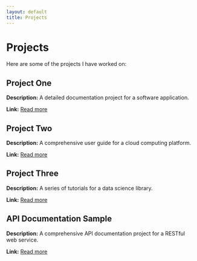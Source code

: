 ```yaml
---
layout: default
title: Projects
---
```


# Projects

Here are some of the projects I have worked on:

## Project One

**Description:** A detailed documentation project for a software application.

**Link:** [Read more](projects/project-one.md)

## Project Two

**Description:** A comprehensive user guide for a cloud computing platform.

**Link:** [Read more](projects/project-two.md)

## Project Three

**Description:** A series of tutorials for a data science library.

**Link:** [Read more](projects/project-three.md)

## API Documentation Sample

**Description:** A comprehensive API documentation project for a RESTful web service.

**Link:** [Read more](projects/api-documentation-sample.md)

